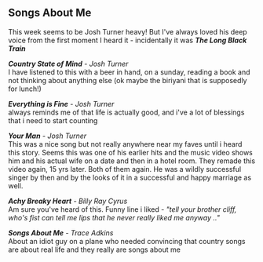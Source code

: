 ## Songs About Me

This week seems to be Josh Turner heavy! But I've always loved his deep voice from the first moment I heard it - incidentally it was **_The Long Black Train_**

_**Country State of Mind** - Josh Turner_ <br>
I have listened to this with a beer in hand, on a sunday, reading a book and not thinking about anything else (ok maybe the biriyani that is supposedly for lunch!)

_**Everything is Fine** - Josh Turner_ <br>
always reminds me of that life is actually good, and i've a lot of blessings that i need to start counting

_**Your Man** - Josh Turner_<br>
This was a nice song but not really anywhere near my faves until i heard this story. Seems this was one of his earlier hits and the music video shows him and his actual wife on a date and then in a hotel room. They remade this video again, 15 yrs later. Both of them again. He was a wildly successful singer by then and by the looks of it in a successful and happy marriage as well.

_**Achy Breaky Heart** - Billy Ray Cyrus_<br> 
Am sure you've heard of this. Funny line i liked - _"tell your brother cliff, who's fist can tell me lips that he never really liked me anyway .."_

_**Songs About Me** - Trace Adkins_ <br>
About an idiot guy on a plane who needed convincing that country songs are about real life and they really are songs about me
